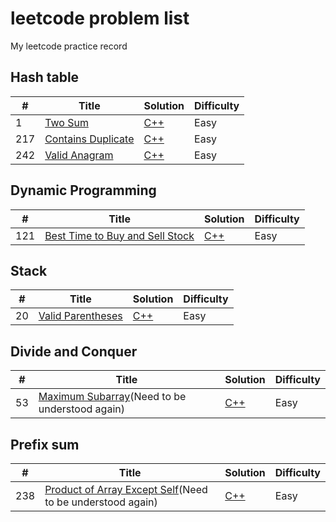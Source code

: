 # leetcode problem list
My leetcode practice record 
## Hash table
| # | Title | Solution | Difficulty |
|---| ----- | -------- | ---------- |
|1|[Two Sum](https://leetcode.com/problems/two-sum/) | [C++](solution/1.%20Two%20Sum.cpp)| Easy
|217|[Contains Duplicate](https://leetcode.com/problems/contains-duplicate/) | [C++](solution/217.%20Contains%20Duplicate.cpp)| Easy
|242|[Valid Anagram](https://leetcode.com/problems/valid-anagram/) | [C++](solution/242.%20Valid%20Anagram.cpp)| Easy
## Dynamic Programming
| # | Title | Solution | Difficulty |
|---| ----- | -------- | ---------- |
|121|[Best Time to Buy and Sell Stock](https://leetcode.com/problems/best-time-to-buy-and-sell-stock/) | [C++](solution/121.%20Best%20Time%20to%20Buy%20and%20Sell%20Stock.cpp)| Easy
## Stack
| # | Title | Solution | Difficulty |
|---| ----- | -------- | ---------- |
|20|[Valid Parentheses](https://leetcode.com/problems/valid-parentheses/) | [C++](solution/20.%20Valid%20Parentheses.cpp)| Easy
## Divide and Conquer
| # | Title | Solution | Difficulty |
|---| ----- | -------- | ---------- |
|53|[Maximum Subarray](https://leetcode.com/problems/maximum-subarray/)(Need to be understood again) | [C++](solution/53.%20Maximum%20Subarray.cpp)| Easy
## Prefix sum
| # | Title | Solution | Difficulty |
|---| ----- | -------- | ---------- |
|238|[Product of Array Except Self](https://leetcode.com/problems/product-of-array-except-self/)(Need to be understood again) | [C++](solution/238.%20Product%20of%20Array%20Except%20Self.cpp)| Easy